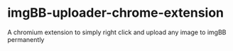 # imgBB-uploader-chrome-extension
A chromium extension to simply right click and upload any image to imgBB permanently
